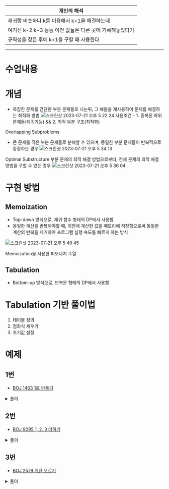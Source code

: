

|개인의 해석|
|------------|
|재귀랑 비슷하다 k를 이용해서 k+1을 해결하는데 |
|여기선 k-2 k-3 등등 이전 값들은 다른 곳에 기록해놓았다가|
|규칙성을 찾은 후에 k+1을 구할 때 사용한다 |


----------------------------------------------------------------------------
# 수업내용
# 개념
- 복잡한 문제를 간단한 부분 문제들로 나눈뒤, 그 해들을 재사용하여 문제를 해결하는 최적화 방법
![스크린샷 2023-07-21 오후 5 22 24](https://github.com/GunsanHaribo/Java_Algorithm/assets/119919849/b2e4991f-5c8a-4478-890f-a8494e491ae5)
사용조건 - 1. 중복된 하위 문제들(재귀가능)  && 2. 최적 부분 구조(최적화)

Overlapping Subproblems
- 큰 문제를 작은 부분 문제들로 분해할 수 있으며, 동일한 부분 문제들이 반복적으로 등장하는 경우
![스크린샷 2023-07-21 오후 5 34 13](https://github.com/GunsanHaribo/Java_Algorithm/assets/119919849/47b086c7-bede-47f3-bb3b-a419fa9c8bae)

Optimal Substructure
부분 문제의 최적 해결 방법으로부터, 전체 문제의 최적 해결 방법을 구할 수 있는 경우
![스크린샷 2023-07-21 오후 5 36 04](https://github.com/GunsanHaribo/Java_Algorithm/assets/119919849/4e84d830-a2e7-4b23-be20-42fa3259f12f)


# 구현 방법

## Memoization

- Top-down 방식으로, 재귀 함수 형태의 DP에서 사용함
- 동일한 계산을 반복해야할 때, 이전에 계산한 값을 메모리에 저장함으로써 동일한 계산의 반복을 제거하여 프로그램 실행 속도를 빠르게 하는 방식

![스크린샷 2023-07-21 오후 5 49 45](https://github.com/GunsanHaribo/Java_Algorithm/assets/119919849/52ccaba7-2f35-44df-85e1-d1c3de6c99dd)

Memoization을 사용한 피보나치 수열

## Tabulation

- Bottom-up 방식으로, 반복문 형태의 DP에서 사용함

# Tabulation 기반 풀이법

1. 테이블 정의
2. 점화식 세우기
3. 초기값 설정

# 예제

## 1번

- [BOJ 1463 1로 만들기](https://www.acmicpc.net/problem/1463)

<details>
<summary>풀이</summary>
<div markdown="1">       


    1. 테이블 정의: `d[i]`는 i를 1로 만드는 데 필요한 연산 사용 횟수의 최솟값
    2. 점화식 세우기
        1. `d[k] = d[k - 1] + 1`
        2. `if k % 3 == 0 { d[k] = min(d[k], d[k / 3] + 1) }`
        3. `if k % 2 == 0 { d[k] = min(d[k], d[k / 2] + 1) }`
    3. 초기값 설정: `d[1] = 0`

</div>
</details>


## 2번

- [BOJ 9095 1, 2, 3 더하기](https://www.acmicpc.net/problem/9095)

<details>
<summary>풀이</summary>
<div markdown="1">  

    
    1. 테이블 정의: `d[i]`는 i를 1, 2, 3의 합으로 나타내는 방법의 수
    2. 점화식 세우기: `d[k] = d[k - 1] + d[k - 2] + d[k - 3]`
    3. 초기값 설정: `d[1] = 1, d[2] = 2, d[3] = 4`
    

</div>
</details>


## 3번

- [BOJ 2579 계단 오르기](https://www.acmicpc.net/problem/2579)

<details>
<summary>풀이</summary>
<div markdown="1">       

    
    1. 테이블 정의: `d[i][j]`는 i번째 계단을 j번 연속한 상태로 밟았을 때 점수의 최댓값
    2. 점화식 세우기
        1. `d[k][1] = max(d[k - 2][1], d[k - 2][2]) + s[k]`
        2. `d[k][2] = d[k - 1][1] + s[k]`
    3. 초기값 설정: `d[1][1] = s[1], d[1][2] = 0, d[2][1] = s[2], d[2][2] = s[1] + s[2]`

    

</div>
</details>
